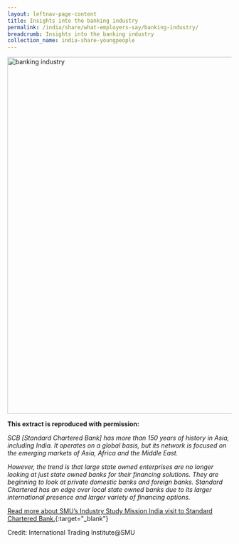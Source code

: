 ```yaml
---
layout: leftnav-page-content
title: Insights into the banking industry
permalink: /india/share/what-employers-say/banking-industry/
breadcrumb: Insights into the banking industry
collection_name: india-share-youngpeople
---
```


<img src="\images\india-employers\banking-industry.jpg" alt="banking industry" style="width:800px;" />

**This extract is reproduced with permission:**

*SCB [Standard Chartered Bank] has more than 150 years of history in Asia, including India. It operates on a global basis, but its network is focused on the emerging markets of Asia, Africa and the Middle East.*

*However, the trend is that large state owned enterprises are no longer looking at just state owned banks for their financing solutions. They are beginning to look at private domestic banks and foreign banks. Standard Chartered has an edge over local state owned banks due to its larger international presence and larger variety of financing options.*

[Read more about SMU’s Industry Study Mission India visit to Standard Chartered Bank.](https://iti.smu.edu.sg/sites/default/files/its/ism_india_final_report.pdf){:target="_blank"}

Credit: International Trading Institute@SMU